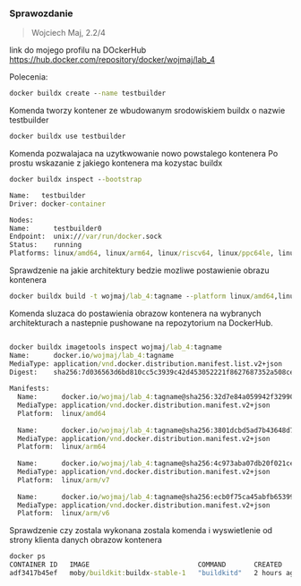 ### Sprawozdanie 
> Wojciech Maj, 2.2/4

link do mojego profilu na DOckerHub
https://hub.docker.com/repository/docker/wojmaj/lab_4

Polecenia:
```cmd
docker buildx create --name testbuilder
```
Komenda tworzy kontener ze wbudowanym srodowiskiem buildx o nazwie testbuilder


```cmd
docker buildx use testbuilder
```
Komenda pozwalajaca na uzytkwowanie nowo powstalego kontenera 
Po prostu wskazanie z jakiego kontenera ma kozystac buildx

```cmd
docker buildx inspect --bootstrap

Name:   testbuilder
Driver: docker-container

Nodes:
Name:      testbuilder0
Endpoint:  unix:///var/run/docker.sock
Status:    running
Platforms: linux/amd64, linux/arm64, linux/riscv64, linux/ppc64le, linux/s390x, linux/386, linux/mips64le, linux/mips64, linux/arm/v7, linux/arm/v6
```
Sprawdzenie na jakie architektury bedzie mozliwe postawienie obrazu kontenera


```cmd
docker buildx build -t wojmaj/lab_4:tagname --platform linux/amd64,linux/arm64,linux/arm/v7,linux/arm/v6 --push .
```
Komenda sluzaca do postawienia obrazow kontenera na wybranych architekturach a nastepnie pushowane na repozytorium na DockerHub.


```cmd

docker buildx imagetools inspect wojmaj/lab_4:tagname
Name:      docker.io/wojmaj/lab_4:tagname
MediaType: application/vnd.docker.distribution.manifest.list.v2+json
Digest:    sha256:7d036563d6bd810cc5c3939c42d453052221f8627687352a508ce03fd2ea31f3
           
Manifests: 
  Name:      docker.io/wojmaj/lab_4:tagname@sha256:32d7e84a059942f329903bd34aca13c9a1e8598b6a2541c211154b7900e8bb17
  MediaType: application/vnd.docker.distribution.manifest.v2+json
  Platform:  linux/amd64
             
  Name:      docker.io/wojmaj/lab_4:tagname@sha256:3801dcbd5ad7b43648d73e5e201bcc9074cdbee6fb068008879f3fe2233b086f
  MediaType: application/vnd.docker.distribution.manifest.v2+json
  Platform:  linux/arm64
             
  Name:      docker.io/wojmaj/lab_4:tagname@sha256:4c973aba07db20f021ce9e7e600515673c4ef609eebbfcc7bcb4266d8052c30c
  MediaType: application/vnd.docker.distribution.manifest.v2+json
  Platform:  linux/arm/v7
             
  Name:      docker.io/wojmaj/lab_4:tagname@sha256:ecb0f75ca45abfb65399c39a9609e406685894053388aef1dc9eedbf3d216026
  MediaType: application/vnd.docker.distribution.manifest.v2+json
  Platform:  linux/arm/v6

```
Sprawdzenie czy zostala wykonana zostala komenda i wyswietlenie od strony klienta danych obrazow kontenera 

```cmd
docker ps
CONTAINER ID   IMAGE                           COMMAND       CREATED       STATUS       PORTS     NAMES
adf3417b45ef   moby/buildkit:buildx-stable-1   "buildkitd"   2 hours ago   Up 2 hours             buildx_buildkit_testbuilder0
```